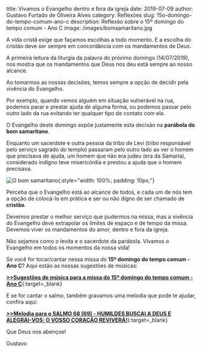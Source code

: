 title: Vivamos o Evangelho dentro e fora da igreja
date: 2019-07-09
author: Gustavo Furtado de Oliveira Alves
category: Reflexões
slug: 15o-domingo-do-tempo-comum-ano-c
description: Reflexão sobre o 15º domingo do tempo comum - Ano C
image: /images/bomsamaritano.jpg

A vida cristã exige que façamos escolhas a todo momento.
E a escolha do cristão deve ser sempre em concordância com os mandamentos de Deus.

A primeira leitura da liturgia da palavra do próximo domingo (14/07/2019),
nos mostra que os mandamentos que Deus nos deu está sempre ao nosso alcance.

Ao tomarmos as nossas decisões, temos sempre a opção de decidir pela vivência do Evangelho.

Por exemplo, quando vemos alguém em situação vulnerável na rua,
podemos parar e prestar ajuda de alguma forma, ou podemos passar
pelo outro lado da rua evitando ter qualquer tipo de contato com ela.

O Evangelho deste domingo expõe justamente esta decisão na **parábola do bom samaritano**.

Enquanto um sacerdote e outra pessoa da tribo de Levi
(tribo responsável pelo serviço sagrado do templo)
passaram pelo outro lado ao ver o homem que precisava de ajuda,
um homem que não era judeu (era da Samaria), considerado indígno teve misericórdia
e prestou a ajuda que o homem precisava.

![O bom samaritano](/images/bomsamaritano.jpg){:style="width: 100%; padding: 10px;"}

Perceba que o Evangelho está ao alcance de todos,
e cada um de nós tem a opção de colocá-lo em prática
e ser ou não dígno de ser chamado de **cristão**.

Devemos prestar o melhor serviço que pudermos na missa,
mas a vivência do Evangelho deve extrapolar os limites de espaço e de tempo da missa.
Devemos viver os mandamentos do amor, dentro e fora da igreja.

Não sejamos como o levita e o sacerdote da parábola.
Vivamos o Evangelho em todos os momentos da nossa vida!

Se você for tocar/cantar nessa missa do **15º domingo do tempo comum - Ano C**?
Aqui estão as nossas sugestões de músicas:

[**>>Sugestões de música para a missa do 15º domingo do tempo comum - Ano C**](https://musicasparamissa.com.br/sugestoes-para/15o-domingo-do-tempo-comum-ano-c/){:target=\_blank}

E se for cantar o salmo, também gravamos uma melodia que pode te ajudar, confira aqui:

[**>>Melodia para o SALMO 68 (69) - HUMILDES BUSCAI A DEUS E ALEGRAI-VOS: O VOSSO CORAÇÃO REVIVERÁ!**](https://musicasparamissa.com.br/musica/salmo-68-69-humildes-buscai-a-deus-e-alegrai-vos/){:target=\_blank}

Que Deus nos abençoe!

Gustavo
